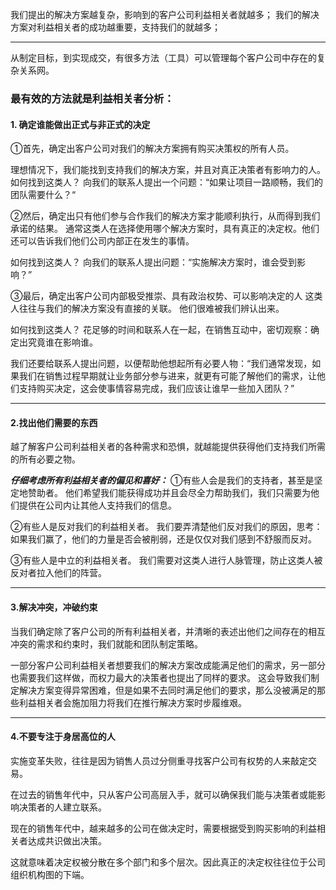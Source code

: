 我们提出的解决方案越复杂，影响到的客户公司利益相关者就越多；
我们的解决方案对利益相关者的成功越重要，支持我们的就越多；

****
从制定目标，到实现成交，有很多方法（工具）可以管理每个客户公司中存在的复杂关系网。

### 最有效的方法就是利益相关者分析：

#### 1. 确定谁能做出正式与非正式的决定
①首先，确定出客户公司对我们的解决方案拥有购买决策权的所有人员。

理想情况下，我们能找到支持我们的解决方案，并且对真正决策者有影响力的人。
如何找到这类人？
向我们的联系人提出一个问题：“如果让项目一路顺畅，我们的团队需要什么？“

②然后，确定出只有他们参与合作我们的解决方案才能顺利执行，从而得到我们承诺的结果。
通常这类人在选择使用哪个解决方案时，具有真正的决定权。他们还可以告诉我们他们公司内部正在发生的事情。

如何找到这类人？
向我们的联系人提出问题：“实施解决方案时，谁会受到影响？”

③最后，确定出客户公司内部极受推崇、具有政治权势、可以影响决定的人
这类人往往与我们的解决方案没有直接的关联。
他们很难被我们辨认出来。

如何找到这类人？
花足够的时间和联系人在一起，在销售互动中，密切观察：确定出究竟谁在影响谁。

我们还要给联系人提出问题，以便帮助他想起所有必要人物：“我们通常发现，如果我们在销售过程早期就让业务部分参与进来，就更有可能了解他们的需求，让他们支持购买决定，这会使事情容易完成，我们应该让谁早一些加入团队？”

***

#### 2.找出他们需要的东西
越了解客户公司利益相关者的各种需求和恐惧，就越能提供获得他们支持我们所需的所有必要之物。

***仔细考虑所有利益相关者的偏见和喜好：***
①有些人会是我们的支持者，甚至是坚定地赞助者。
他们希望我们能获得成功并且会尽全力帮助我们，我们只需要为他们提供在公司内让其他人支持我们的信息。

②有些人是反对我们的利益相关者。
我们要弄清楚他们反对我们的原因，思考：如果我们赢了，他们的力量是否会被削弱，还是仅仅对我们感到不舒服而反对。

③有些人是中立的利益相关者。
我们需要对这类人进行人脉管理，防止这类人被反对者拉入他们的阵营。

***

#### 3.解决冲突，冲破约束
当我们确定除了客户公司的所有利益相关者，并清晰的表述出他们之间存在的相互冲突的需求和约束时，我们就能和团队制定策略。

一部分客户公司利益相关者想要我们的解决方案改成能满足他们的需求，另一部分也需要我们这样做，而权力最大的决策者也提出了同样的要求。
这会导致我们制定解决方案变得异常困难，但是如果不去同时满足他们的要求，那么没被满足的那些利益相关者会施加阻力将我们在推行解决方案时步履维艰。

***

#### 4.不要专注于身居高位的人
实施变革失败，往往是因为销售人员过分侧重寻找客户公司有权势的人来敲定交易。

在过去的销售年代中，只从客户公司高层入手，就可以确保我们能与决策者或能影响决策者的人建立联系。

现在的销售年代中，越来越多的公司在做决定时，需要根据受到购买影响的利益相关者达成共识做出决策。

这就意味着决定权被分散在多个部门和多个层次。因此真正的决定权往往位于公司组织机构图的下端。




